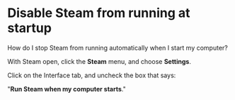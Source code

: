 # Disable Steam from running at startup

How do I stop Steam from running automatically when I start my computer?  
  
With Steam open, click the **Steam** menu, and choose **Settings**.  
  
Click on the Interface tab, and uncheck the box that says:  
  
"**Run Steam when my computer starts**."  
  
